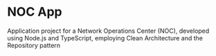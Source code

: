 # NOC App
Application project for a Network Operations Center (NOC), developed using Node.js and TypeScript, employing Clean Architecture and the Repository pattern